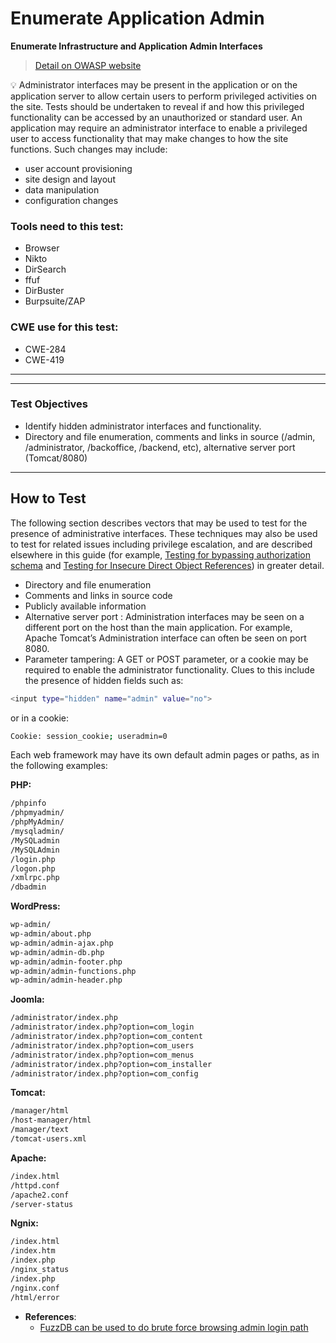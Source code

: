 # Enumerate Application Admin

**Enumerate Infrastructure and Application Admin Interfaces**

> [Detail on OWASP website](https://owasp.org/www-project-web-security-testing-guide/latest/4-Web_Application_Security_Testing/02-Configuration_and_Deployment_Management_Testing/05-Enumerate_Infrastructure_and_Application_Admin_Interfaces)
> 

<aside>
💡 Administrator interfaces may be present in the application or on the application server to allow certain users to perform privileged activities on the site. Tests should be undertaken to reveal if and how this privileged functionality can be accessed by an unauthorized or standard user.
An application may require an administrator interface to enable a privileged user to access functionality that may make changes to how the site functions. Such changes may include:

- user account provisioning
- site design and layout
- data manipulation
- configuration changes
</aside>

### Tools need to this test:

- Browser
- Nikto
- DirSearch
- ffuf
- DirBuster
- Burpsuite/ZAP

### CWE use for this test:

- CWE-284
- CWE-419

---

---

### **Test Objectives**

- Identify hidden administrator interfaces and functionality.
- Directory and file enumeration, comments and links in source (/admin, /administrator, /backoffice, /backend, etc), alternative server port (Tomcat/8080)

---

## How to Test

The following section describes vectors that may be used to test for 
the presence of administrative interfaces. These techniques may also be 
used to test for related issues including privilege escalation, and are 
described elsewhere in this guide (for example, [Testing for bypassing authorization schema](https://owasp.org/www-project-web-security-testing-guide/latest/4-Web_Application_Security_Testing/05-Authorization_Testing/02-Testing_for_Bypassing_Authorization_Schema) and [Testing for Insecure Direct Object References](https://owasp.org/www-project-web-security-testing-guide/latest/4-Web_Application_Security_Testing/05-Authorization_Testing/04-Testing_for_Insecure_Direct_Object_References)) in greater detail.

- Directory and file enumeration
- Comments and links in source code
- Publicly available information
- Alternative server port : Administration interfaces may be seen on a different port on the host than the main application. For example, Apache Tomcat’s Administration interface can often be seen on port 8080.
- Parameter tampering: A GET or POST parameter, or a cookie may be required to enable the administrator functionality. Clues to this include the presence of
hidden fields such as:

```bash
<input type="hidden" name="admin" value="no">
```

or in a cookie:

```bash
Cookie: session_cookie; useradmin=0
```

Each web framework may have its own default admin pages or paths, as in the following examples:

**PHP:**

```bash
/phpinfo
/phpmyadmin/
/phpMyAdmin/
/mysqladmin/
/MySQLadmin
/MySQLAdmin
/login.php
/logon.php
/xmlrpc.php
/dbadmin
```

**WordPress:**

```bash
wp-admin/
wp-admin/about.php
wp-admin/admin-ajax.php
wp-admin/admin-db.php
wp-admin/admin-footer.php
wp-admin/admin-functions.php
wp-admin/admin-header.php
```

**Joomla:**

```bash
/administrator/index.php
/administrator/index.php?option=com_login
/administrator/index.php?option=com_content
/administrator/index.php?option=com_users
/administrator/index.php?option=com_menus
/administrator/index.php?option=com_installer
/administrator/index.php?option=com_config
```

**Tomcat:**

```bash
/manager/html
/host-manager/html
/manager/text
/tomcat-users.xml
```

**Apache:**

```bash
/index.html
/httpd.conf
/apache2.conf
/server-status
```

**Ngnix:**

```bash
/index.html
/index.htm
/index.php
/nginx_status
/index.php
/nginx.conf
/html/error
```

- **References**:
    - [FuzzDB can be used to do brute force browsing admin login path](https://github.com/fuzzdb-project/fuzzdb/blob/master/discovery/predictable-filepaths/login-file-locations/Logins.txt)
